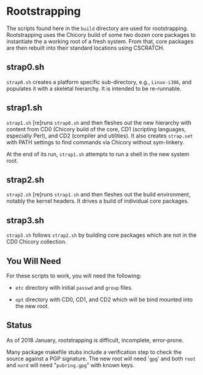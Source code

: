 # Rootstrapping

The scripts found here in the `build` directory are used for rootstrapping.
Rootstrapping uses the Chicory build of some two dozen core packages
to instantiate the a working root of a fresh system. From that,
core packages are then rebuilt into their standard locations using CSCRATCH.

## strap0.sh

`strap0.sh` creates a platform specific sub-directory, e.g., `Linux-i386`,
and populates it with a skeletal hierarchy. It is intended to be re-runnable.

## strap1.sh

`strap1.sh` [re]runs `strap0.sh` and then fleshes out the new hierarchy
with content from CD0 (Chicory build of the core, CD1 (scripting languages,
especially Perl), and CD2 (compiler and utilities). It also creates `strap.set`
with PATH settings to find commands via Chicory without sym-linkery.

At the end of its run, `strap1.sh` attempts to run a shell
in the new system root.

## strap2.sh

`strap2.sh` [re]runs `strap1.sh` and then fleshes out the build environment,
notably the kernel headers. It drives a build of individual core packages.

## strap3.sh

`strap3.sh` follows `strap2.sh` by building core packages which are
not in the CD0 Chicory collection.

## You Will Need

For these scripts to work, you will need the following:

* `etc` directory with initial `passwd` and `group` files.

* `opt` directory with CD0, CD1, and CD2 which will be bind mounted
into the new root.

## Status

As of 2018 January, rootstrapping is difficult, incomplete, error-prone.

Many package makefile stubs include a verification step to check the source
against a PGP signature. The new root will need '`gpg`' and both
`root` and `nord` will need "`pubring.gpg`" with known keys.


